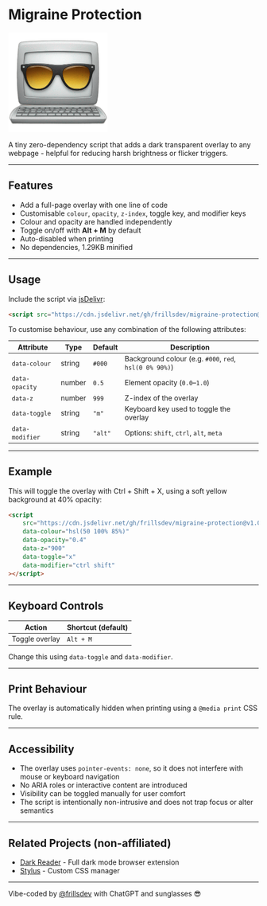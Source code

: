 # Migraine Protection

<img src="image.png" alt="Computer wearing sunglasses emoji">

A tiny zero-dependency script that adds a dark transparent overlay to any webpage - helpful for reducing harsh brightness or flicker triggers.

---

## Features

- Add a full-page overlay with one line of code  
- Customisable `colour`, `opacity`, `z-index`, toggle key, and modifier keys  
- Colour and opacity are handled independently  
- Toggle on/off with **Alt + M** by default  
- Auto-disabled when printing  
- No dependencies, 1.29KB minified  

---

## Usage

Include the script via [jsDelivr](https://www.jsdelivr.com/):

```html
<script src="https://cdn.jsdelivr.net/gh/frillsdev/migraine-protection@v1.0.1/index.min.js"></script>
```

To customise behaviour, use any combination of the following attributes:

| Attribute         | Type    | Default   | Description                                                                 |
|------------------|---------|-----------|------------------------------------------------------------------------------|
| `data-colour`     | string  | `#000`    | Background colour (e.g. `#000`, `red`, `hsl(0 0% 90%)`)                 |
| `data-opacity`    | number  | `0.5`     | Element opacity (`0.0`–`1.0`)                                               |
| `data-z`          | number  | `999`     | Z-index of the overlay                                                      |
| `data-toggle`     | string  | `"m"`     | Keyboard key used to toggle the overlay                                     |
| `data-modifier`   | string  | `"alt"`   | Options: `shift`, `ctrl`, `alt`, `meta`                                     |


---

## Example

This will toggle the overlay with Ctrl + Shift + X, using a soft yellow background at 40% opacity:
```html
<script
    src="https://cdn.jsdelivr.net/gh/frillsdev/migraine-protection@v1.0.1/index.min.js"
    data-colour="hsl(50 100% 85%)"
    data-opacity="0.4"
    data-z="900"
    data-toggle="x"
    data-modifier="ctrl shift"
></script>

```

---

## Keyboard Controls

| Action         | Shortcut (default) |
|----------------|--------------------|
| Toggle overlay | `Alt + M`          |

Change this using `data-toggle` and `data-modifier`.

---

## Print Behaviour

The overlay is automatically hidden when printing using a `@media print` CSS rule.

---

## Accessibility

- The overlay uses `pointer-events: none`, so it does not interfere with mouse or keyboard navigation  
- No ARIA roles or interactive content are introduced  
- Visibility can be toggled manually for user comfort  
- The script is intentionally non-intrusive and does not trap focus or alter semantics  

---

## Related Projects (non-affiliated)

- [Dark Reader](https://darkreader.org) - Full dark mode browser extension  
- [Stylus](https://add0n.com/stylus.html) - Custom CSS manager  

---

Vibe-coded by [@frillsdev](https://github.com/frillsdev) with ChatGPT and sunglasses 😎
